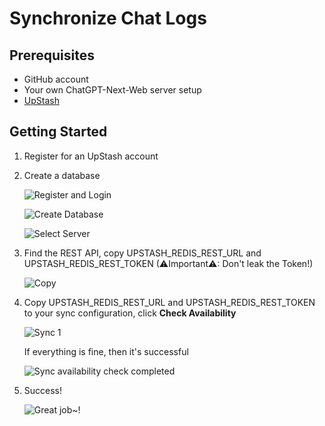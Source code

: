 # Synchronize Chat Logs

## Prerequisites
- GitHub account
- Your own ChatGPT-Next-Web server setup
- [UpStash](https://upstash.com)

## Getting Started
1. Register for an UpStash account
2. Create a database

    ![Register and Login](./images/upstash-1.png)

    ![Create Database](./images/upstash-2.png)

    ![Select Server](./images/upstash-3.png)

3. Find the REST API, copy UPSTASH_REDIS_REST_URL and UPSTASH_REDIS_REST_TOKEN (⚠Important⚠: Don't leak the Token!)

   ![Copy](./images/upstash-4.png)

4. Copy UPSTASH_REDIS_REST_URL and UPSTASH_REDIS_REST_TOKEN to your sync configuration, click **Check Availability**

    ![Sync 1](./images/upstash-5.png)

    If everything is fine, then it's successful

    ![Sync availability check completed](./images/upstash-6.png)

5. Success! 

   ![Great job~!](./images/upstash-7.png)